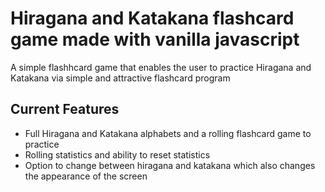 <h1>Hiragana and Katakana flashcard game made with vanilla javascript</h1>

<p>A simple flashhcard game that enables the user to practice Hiragana and Katakana via simple and attractive flashcard program</p>

<h2>Current Features</h2>
<ul>
  <li>Full Hiragana and Katakana alphabets and a rolling flashcard game to practice</li>
  <li>Rolling statistics and ability to reset statistics</li>
  <li>Option to change between hiragana and katakana which also changes the appearance of the screen</li>
</ul>
